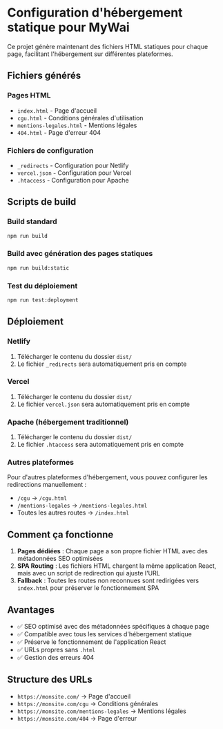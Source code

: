 # Configuration d'hébergement statique pour MyWai

Ce projet génère maintenant des fichiers HTML statiques pour chaque page, facilitant l'hébergement sur différentes plateformes.

## Fichiers générés

### Pages HTML
- `index.html` - Page d'accueil
- `cgu.html` - Conditions générales d'utilisation
- `mentions-legales.html` - Mentions légales
- `404.html` - Page d'erreur 404

### Fichiers de configuration
- `_redirects` - Configuration pour Netlify
- `vercel.json` - Configuration pour Vercel
- `.htaccess` - Configuration pour Apache

## Scripts de build

### Build standard
```bash
npm run build
```

### Build avec génération des pages statiques
```bash
npm run build:static
```

### Test du déploiement
```bash
npm run test:deployment
```

## Déploiement

### Netlify
1. Télécharger le contenu du dossier `dist/`
2. Le fichier `_redirects` sera automatiquement pris en compte

### Vercel
1. Télécharger le contenu du dossier `dist/`
2. Le fichier `vercel.json` sera automatiquement pris en compte

### Apache (hébergement traditionnel)
1. Télécharger le contenu du dossier `dist/`
2. Le fichier `.htaccess` sera automatiquement pris en compte

### Autres plateformes
Pour d'autres plateformes d'hébergement, vous pouvez configurer les redirections manuellement :
- `/cgu` → `/cgu.html`
- `/mentions-legales` → `/mentions-legales.html`
- Toutes les autres routes → `/index.html`

## Comment ça fonctionne

1. **Pages dédiées** : Chaque page a son propre fichier HTML avec des métadonnées SEO optimisées
2. **SPA Routing** : Les fichiers HTML chargent la même application React, mais avec un script de redirection qui ajuste l'URL
3. **Fallback** : Toutes les routes non reconnues sont redirigées vers `index.html` pour préserver le fonctionnement SPA

## Avantages

- ✅ SEO optimisé avec des métadonnées spécifiques à chaque page
- ✅ Compatible avec tous les services d'hébergement statique
- ✅ Préserve le fonctionnement de l'application React
- ✅ URLs propres sans `.html`
- ✅ Gestion des erreurs 404

## Structure des URLs

- `https://monsite.com/` → Page d'accueil
- `https://monsite.com/cgu` → Conditions générales
- `https://monsite.com/mentions-legales` → Mentions légales
- `https://monsite.com/404` → Page d'erreur
